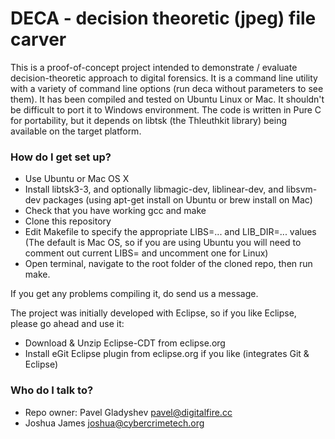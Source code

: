 # DECA - decision theoretic (jpeg) file carver  #

This is a proof-of-concept project intended to demonstrate / evaluate decision-theoretic approach to digital forensics. 
It is a command line utility with a variety of command line options (run deca without parameters to see them).
It has been compiled and tested on Ubuntu Linux or Mac. It shouldn't be difficult to port it to Windows environment.
The code is written in Pure C for portability, but it depends on libtsk (the Thleuthkit library) being available on the target platform.

### How do I get set up? ###

* Use Ubuntu or Mac OS X
* Install libtsk3-3, and optionally libmagic-dev, liblinear-dev, and libsvm-dev packages (using apt-get install on Ubuntu or brew install on Mac)
* Check that you have working gcc and make 
* Clone this repository
* Edit Makefile to specify the appropriate LIBS=... and LIB_DIR=... values (The default is Mac OS, so if you are using Ubuntu you will need to comment out current LIBS= and uncomment one for Linux)
* Open terminal, navigate to the root folder of the cloned repo, then run make.  

If you get any problems compiling it, do send us a message.

The project was initially developed with Eclipse, so if you like Eclipse, please go ahead and use it:

* Download & Unzip Eclipse-CDT from eclipse.org
* Install eGit Eclipse plugin from eclipse.org if you like (integrates Git & Eclipse)

### Who do I talk to? ###

* Repo owner: Pavel Gladyshev <pavel@digitalfire.cc>
* Joshua James <joshua@cybercrimetech.org>